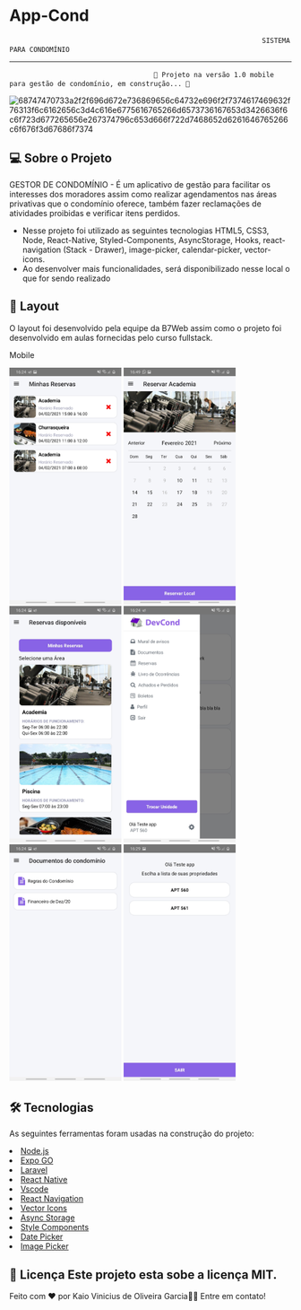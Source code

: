 # App-Cond

                                                                   SISTEMA PARA CONDOMÍNIO
------------------------------------------------
                                        
                                        🚧 Projeto na versão 1.0 mobile para gestão de condomínio, em construção... 🚧                                       


![68747470733a2f2f696d672e736869656c64732e696f2f7374617469632f76313f6c6162656c3d4c616e6775616765266d6573736167653d3426636f6c6f723d677265656e267374796c653d666f722d7468652d6261646765266c6f676f3d67686f7374](https://user-images.githubusercontent.com/63928281/224331407-92d1b8fb-d39f-4925-a28c-ba0c1d87a401.svg)

💻 Sobre o Projeto
------------------------------------------------
GESTOR DE CONDOMÍNIO - É um aplicativo de gestão para facilitar os interesses dos moradores assim como realizar agendamentos nas áreas privativas que o condomínio oferece, também fazer reclamações de atividades proibidas e verificar itens perdidos.

- Nesse projeto foi utilizado as seguintes tecnologias HTML5, CSS3, Node, React-Native, Styled-Components, AsyncStorage, Hooks, react-navigation (Stack - Drawer), image-picker, calendar-picker, vector-icons. 
- Ao desenvolver mais funcionalidades, será disponibilizado nesse local o que for sendo realizado

🎨 Layout
-----------------------------------------------------
O layout foi desenvolvido pela equipe da B7Web assim como o projeto foi desenvolvido em aulas fornecidas pelo curso fullstack.

Mobile

<img alt="Condomínio" title="#Condominio" src="https://raw.githubusercontent.com/jeandsontb/Mobile-Cond/main/src/assets/05.jpg" width="200px" style="max-width: 100%;"> <img alt="Condomínio" title="#Condominio" src="https://raw.githubusercontent.com/jeandsontb/Mobile-Cond/main/src/assets/04.jpg" width="200px" style="max-width: 100%;"> <img alt="Condomínio" title="#Condominio" src="https://raw.githubusercontent.com/jeandsontb/Mobile-Cond/main/src/assets/03.jpg" width="200px" style="max-width: 100%;"> <img alt="Condomínio" title="#Condominio" src="https://raw.githubusercontent.com/jeandsontb/Mobile-Cond/main/src/assets/01.jpg" width="200px" style="max-width: 100%;">
<img alt="Condomínio" title="#Condominio" src="https://raw.githubusercontent.com/jeandsontb/Mobile-Cond/main/src/assets/02.jpg" width="200px" style="max-width: 100%;">
<img alt="Condomínio" title="#Condominio" src="https://raw.githubusercontent.com/jeandsontb/Mobile-Cond/main/src/assets/06.jpg" width="200px" style="max-width: 100%;">

🛠 Tecnologias
-----------------
As seguintes ferramentas foram usadas na construção do projeto:

<li><a href="https://nodejs.org/" rel="nofollow">Node.js</a></li>
<li><a href="https://expo.dev/client" rel="nofollow">Expo GO</a></li>
<li><a href="https://laravel.com/" rel="nofollow">Laravel</a></li>
<li><a href="https://reactnative.dev/" rel="nofollow">React Native</a></li>
<li><a href="https://code.visualstudio.com/" rel="nofollow">Vscode</a></li>
<li><a href="https://reactnavigation.org/" rel="nofollow">React Navigation</a></li>
<li><a href="https://github.com/oblador/react-native-vector-icons">Vector Icons</a></li>
<li><a href="https://react-native-async-storage.github.io/async-storage/" rel="nofollow">Async Storage</a></li>
<li><a href="https://styled-components.com/docs/basics#installation" rel="nofollow">Style Components</a></li>
<li><a href="https://www.npmjs.com/package/react-native-date-picker" rel="nofollow">Date Picker</a></li>
<li><a href="https://github.com/react-native-image-picker/react-native-image-picker">Image Picker</a></li>

📝 Licença
Este projeto esta sobe a licença MIT.
-------------------------------
Feito com ❤️ por Kaio Vinicius de Oliveira Garcia👋🏽 Entre em contato!


